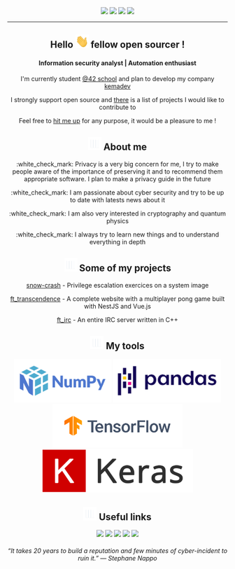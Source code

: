 <div align=center>
	<img src="https://img.shields.io/badge/Age-25-blue">
	<img src="https://img.shields.io/badge/Focus-Cybersecurity%20%2F%20SysAdmin%20%2F%20Automation-brightgreen">
	<img src="https://img.shields.io/badge/Location-Lyon,%20France-brightgreen">
	<img src="https://img.shields.io/badge/Languages-French%20%2F%20English-brightgreen">
</div>

***

<h2 align=center>
	<p>Hello <img src="https://github.com/kema-dev/kema-dev/blob/main/assets/hi.gif?raw=true" width="30vh" height="30vw"> fellow open sourcer !</p>
</h2>
<h4 align=center>
	Information security analyst | Automation enthusiast
</h4>

<p align=center>I'm currently student <a href="https://42.fr/">@42 school</a> and plan to develop my company <a href="https://github.com/kemadev">kemadev</a></p>
<p align=center>I strongly support open source and <a href="https://github.com/kema-dev/awesome-projects">there</a> is a list of projects I would like to contribute to</p>
<p align=center>Feel free to <a href="mailto:contact@kemadev.fr" >hit me up</a> for any purpose, it would be a pleasure to me !</p>

<h2 align=center>
<img src="assets/graph.gif" width="30vh" height="30vw"> About me
</h2>

<div align=center>
<p>:white_check_mark: Privacy is a very big concern for me, I try to make people aware of the importance of preserving it and to recommend them appropriate software. I plan to make a privacy guide in the future<p>

<p>:white_check_mark: I am passionate about cyber security and try to be up to date with latests news about it</p>

<p>:white_check_mark: I am also very interested in cryptography and quantum physics</p>

<p>:white_check_mark: I always try to learn new things and to understand everything in depth</p>
</div>

<h2 align=center>
<img src="assets/graph.gif" width="30vh" height="30vw"> Some of my projects
</h2>

<div align=center>
<p><a align=center href="https://github.com/kema-dev/snow-crash">snow-crash</a> - Privilege escalation exercices on a system image</p>
<p><a align=center href="https://github.com/kema-dev/ft_transcendence">ft_transcendence</a> - A complete website with a multiplayer pong game built with NestJS and Vue.js</p>
<p><a align=center href="https://github.com/kema-dev/ft_irc">ft_irc</a> - An entire IRC server written in C++</p>
</div>

<h2 align=center>
<img src="assets/graph.gif" width="30vh" height="30vw"> My tools
</h2>

<p align=center>
<a href="https://numpy.org/"><img height="100vh" src="https://github.com/kema-dev/kema-dev/blob/main/assets/numpy_logo_2020.svg?raw=true" alt="numpy"></a>
<a href="https://pandas.pydata.org/"><img height="100vh" src="https://github.com/kema-dev/kema-dev/blob/main/assets/pandas.svg?raw=true" alt="pandas"></a>
<a href="https://www.tensorflow.org/"><img height="100vh" src="assets/TF_FullColor_Horizontal.svg"></a>
<a href="https://keras.io/"><img height="100vh" src="assets/keras_logo.png"></a>
</p>

<h2 align=center>
<img src="assets/graph.gif" width="30vh" height="30vw"> Useful links
</h2>

<p align=center>
<a href="mailto:contact@kemadev.fr" ><img src="https://img.shields.io/badge/mail-contact%40kemadev.fr-blue"></a>
<a href="https://kemadev.fr"><img src="https://img.shields.io/website?down_color=lightgrey&down_message=offline&up_color=blue&up_message=kemadev.fr&url=https%3A%2F%2Fkemadev.fr"></a>
<a href="https://kemadev.fr/wp-content/uploads/2022/06/jeremy_jourdan_resume_francais.pdf"><img src="https://img.shields.io/badge/resume-fran%C3%A7ais-blue"></a>
<a href="https://kemadev.fr/wp-content/uploads/2022/06/jeremy_jourdan_resume_english.pdf"><img src="https://img.shields.io/badge/resume-english-blue"></a>
<a href="https://www.linkedin.com/in/jeremy-jourdan-kemadev/"><img src="https://img.shields.io/badge/LinkedIn-J%C3%A9r%C3%A9my%20Jourdan-blue"></a>
</p>

<h6 align=center>
“It takes 20 years to build a reputation and few minutes of cyber-incident to ruin it.” ― Stephane Nappo
</h6>

